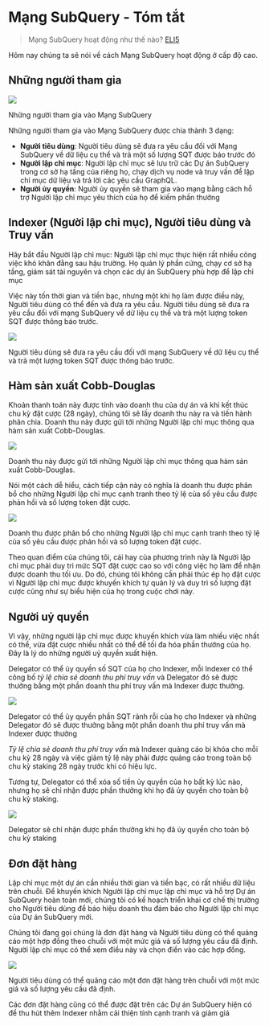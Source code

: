 # Mạng SubQuery - Tóm tắt

> Mạng SubQuery hoạt động như thế nào? [ELI5](https://www.dictionary.com/e/slang/eli5/#:~:text=ELI5%20stands%20for%20the%20phrase,naive%20understanding%20of%20the%20issue.)

Hôm nay chúng ta sẽ nói về cách Mạng SubQuery hoạt động ở cấp độ cao.

## Những người tham gia


![](https://miro.medium.com/max/1400/1*9993cakplwupZC5tbUv3vA.png)

Những người tham gia vào Mạng SubQuery

Những người tham gia vào Mạng SubQuery được chia thành 3 dạng:

-   **Người tiêu dùng**: Người tiêu dùng sẽ đưa ra yêu cầu đối với Mạng SubQuery về dữ liệu cụ thể và trả một số lượng SQT được báo trước đó
-   **Người lập chỉ mục**: Người lập chỉ mục sẽ lưu trữ các Dự án SubQuery trong cơ sở hạ tầng của riêng họ, chạy dịch vụ node và truy vấn để lập chỉ mục dữ liệu và trả lời các yêu cầu GraphQL.
-   **Người ủy quyền**: Người ủy quyền sẽ tham gia vào mạng bằng cách hỗ trợ Người lập chỉ mục yêu thích của họ để kiếm phần thưởng

## Indexer (Người lập chỉ mục), Người tiêu dùng và Truy vấn

Hãy bắt đầu Người lập chỉ mục: Người lập chỉ mục thực hiện rất nhiều công việc khó khăn đằng sau hậu trường. Họ quản lý phần cứng, chạy cơ sở hạ tầng, giám sát tài nguyên và chọn các dự án SubQuery phù hợp để lập chỉ mục

Việc này tốn thời gian và tiền bạc, nhưng một khi họ làm được điều này, Người tiêu dùng có thể đến và đưa ra yêu cầu. Người tiêu dùng sẽ đưa ra yêu cầu đối với mạng SubQuery về dữ liệu cụ thể và trả một lượng token SQT được thông báo trước.

![](https://miro.medium.com/max/1400/1*dKLkzSc2uXYaPW_IXUxstQ.png)

Người tiêu dùng sẽ đưa ra yêu cầu đối với mạng SubQuery về dữ liệu cụ thể và trả một lượng token SQT được thông báo trước.

## Hàm sản xuất Cobb-Douglas

Khoản thanh toán này được tính vào doanh thu của dự án và khi kết thúc chu kỳ đặt cược (28 ngày), chúng tôi sẽ lấy doanh thu này ra và tiến hành phân chia. Doanh thu này được gửi tới những Người lập chỉ mục thông qua hàm sản xuất Cobb-Douglas.

![](https://miro.medium.com/max/1400/1*E-W7o7cWoclxHb8rXAMdpA.png)

Doanh thu này được gửi tới những Người lập chỉ mục thông qua hàm sản xuất Cobb-Douglas.

Nói một cách dễ hiểu, cách tiếp cận này có nghĩa là doanh thu được phân bổ cho những Người lập chỉ mục cạnh tranh theo tỷ lệ của số yêu cầu được phản hồi và số lượng token đặt cược.

![](https://miro.medium.com/max/1400/1*VhDu2BGDxd3ob7z9XkoOXA.png)

Doanh thu được phân bổ cho những Người lập chỉ mục cạnh tranh theo tỷ lệ của số yêu cầu được phản hồi và số lượng token đặt cược.

Theo quan điểm của chúng tôi, cái hay của phương trình này là Người lập chỉ mục phải duy trì mức SQT đặt cược cao so với công việc họ làm để nhận được doanh thu tối ưu. Do đó, chúng tôi không cần phải thúc ép họ đặt cược vì Người lập chỉ mục được khuyến khích tự quản lý và duy trì số lượng đặt cược cũng như sự biểu hiện của họ trong cuộc chơi này.

## Người uỷ quyền

Vì vậy, những người lập chỉ mục được khuyến khích vừa làm nhiều việc nhất có thể, vừa đặt cược nhiều nhất có thể để tối đa hóa phần thưởng của họ. Đây là lý do những người uỷ quyền xuất hiện.

Delegator có thể ủy quyền số SQT của họ cho Indexer, mỗi Indexer có thể công bố _tỷ lệ chia sẻ doanh thu phí truy vấn_ và Delegator đó sẽ được thưởng bằng một phần doanh thu phí truy vấn mà Indexer được thưởng.

![](https://miro.medium.com/max/1400/1*YoN7PV7h3a2nAFN-ODqILg.png)

Delegator có thể ủy quyền phần SQT rảnh rỗi của họ cho Indexer và những Delegator đó sẽ được thưởng bằng một phần doanh thu phí truy vấn mà Indexer được thưởng

_Tỷ lệ chia sẻ doanh thu phí truy vấn_ mà Indexer quảng cáo bị khóa cho mỗi chu kỳ 28 ngày và việc giảm tỷ lệ này phải được quảng cáo trong toàn bộ chu kỳ staking 28 ngày trước khi có hiệu lực.

Tương tự, Delegator có thể xóa số tiền ủy quyền của họ bất kỳ lúc nào, nhưng họ sẽ chỉ nhận được phần thưởng khi họ đã ủy quyền cho toàn bộ chu kỳ staking.

![](https://miro.medium.com/max/1400/0*we0k4A07pbj86COZ)

Delegator sẽ chỉ nhận được phần thưởng khi họ đã ủy quyền cho toàn bộ chu kỳ staking

## Đơn đặt hàng

Lập chỉ mục một dự án cần nhiều thời gian và tiền bạc, có rất nhiều dữ liệu trên chuỗi. Để khuyến khích Người lập chỉ mục lập chỉ mục và hỗ trợ Dự án SubQuery hoàn toàn mới, chúng tôi có kế hoạch triển khai cơ chế thị trường cho Người tiêu dùng để báo hiệu doanh thu đảm bảo cho Người lập chỉ mục của Dự án SubQuery mới.

Chúng tôi đang gọi chúng là đơn đặt hàng và Người tiêu dùng có thể quảng cáo một hợp đồng theo chuỗi với một mức giá và số lượng yêu cầu đã định. Người lập chỉ mục có thể xem điều này và chọn điền vào các hợp đồng.

![](https://miro.medium.com/max/1400/1*IPtaZlt24E7h9bKNZWdSCw.png)

Người tiêu dùng có thể quảng cáo một đơn đặt hàng trên chuỗi với một mức giá và số lượng yêu cầu đã định.

Các đơn đặt hàng cũng có thể được đặt trên các Dự án SubQuery hiện có để thu hút thêm Indexer nhằm cải thiện tính cạnh tranh và giảm giá